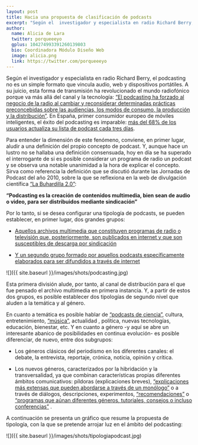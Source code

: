 ```yaml
---
layout: post
title: Hacia una propuesta de clasificación de podcasts
excerpt: "Según el  investigador y especialista en radio Richard Berry, el podcasting no es un simple formato que vincula audio, web y dispositivos portátiles. A su juicio, esta forma de transmisión ha revolucionado el mundo radiofónico porque va más allá del canal y la tecnología: “El podcasting ha forzado al negocio de la radio al cambiar y reconsiderar determinadas prácticas preconcebidas sobre las audiencias, los modos de consumo, la producción y la distribución”. En España, primer consumidor europeo de móviles inteligentes, el éxito del podcasting es imparable: más del 68% de los usuarios actualiza su lista de podcast cada tres días."
author:
  name: Alicia de Lara
  twitter: porqueeeyo
  gplus: 104274993391260139803 
  bio: Coordinadora Módulo Diseño Web
  image: alicia.png
  link: https://twitter.com/porqueeeyo
---
```

Según el  investigador y especialista en radio Richard Berry, el podcasting no es un simple formato que vincula audio, web y dispositivos portátiles. A su juicio, esta forma de transmisión ha revolucionado el mundo radiofónico porque va más allá del canal y la tecnología: [“El podcasting ha forzado al negocio de la radio al cambiar y reconsiderar determinadas prácticas preconcebidas sobre las audiencias, los modos de consumo, la producción y la distribución”](http://emilcar.fm/2016/03/23/76-podcasting-was-made-for-mobile-por-richard-berry/). En España, primer consumidor europeo de móviles inteligentes, el éxito del podcasting es imparable: [más del 68% de los usuarios actualiza su lista de podcast cada tres días](http://www.tecnoxplora.com/dispositivos/crece-consumo-podcast-seis-reproducciones-semanales-usuario_2015012800428.html).

Para entender la dimensión de este fenómeno, conviene, en primer lugar, aludir a una definición del propio concepto de podcast. Y, aunque hace un lustro no se hallaba una definición consensuada, hoy en día se ha superado el interrogante de si es posible considerar un programa de radio un podcast y se observa una notable unanimidad a la hora de explicar el concepto. Sirva como referencia la definición que se discutió durante las Jornadas de Podcast del año 2010, sobre la que se reflexiona en la web de divulgación científica [“La Buhardilla 2.0”](http://www.buhardillapodcast.com/podcast-podcasting-y-podcaster/):
 
**“Podcasting es la creación de contenidos multimedia, bien sean de audio o video, para ser distribuidos mediante sindicación”**

Por lo tanto, si se desea configurar una tipología de podcasts, se pueden establecer, en primer lugar, dos grandes grupos: 

- [Aquellos archivos multimedia que constituyen programas de radio o televisión que, posteriormente, son publicados en internet y que son susceptibles de descarga por sindicación](http://www.ondacero.es/programas/la-rosa-de-los-vientos/)

- [Y un segundo grupo formado por aquellos podcasts específicamente elaborados para ser difundidos a través de internet](https://vivoentremuggles.com/)

![]({{ site.baseurl }}/images/shots/podcasting.jpg)

Esta primera división alude, por tanto, al canal de distribución para el que fue pensado el archivo multimedia en primera instancia. Y, a partir de estos dos grupos, es posible establecer dos tipologías de segundo nivel que aluden a la temática y al género. 

En cuanto a temática es posible hablar de [“podcasts de ciencia”](http://www.rtve.es/alacarta/audios/ciencia-al-cubo/), cultura, entretenimiento, [“música”](http://www.ivoox.com/podcast-cuarta-parte_sq_f1712_1.html), actualidad , política, nuevas tecnologías, educación, bienestar, etc. Y en cuanto a género -y aquí se abre un interesante abanico de posibilidades en continua evolución- es posible diferenciar, de nuevo, entre dos subgrupos:
	
- Los géneros clásicos del periodismo en los diferentes canales: el debate, la entrevista, reportaje, crónica, noticia, opinión y crítica.

- Los nuevos géneros, caracterizados por la hibridación y la transversalidad, ya que combinan características propias diferentes ámbitos comunicativos: píldoras (explicaciones breves), [“explicaciones más extensas que pueden abordarse a través de un monólogo”](http://cienciaes.com/quilociencia/)  o a través de diálogos, descripciones, experimentos, [“recomendaciones”](http://estapeliyalahevisto.com/) o [“programas que aúnan diferentes géneros, tutoriales, consejos o incluso conferencias”](http://www.histocast.com/) .

A continuación se presenta un gráfico que resume la propuesta de tipología, con la que se pretende arrojar luz en el ámbito del podcasting:

![]({{ site.baseurl }}/images/shots/tipologiapodcast.jpg)
